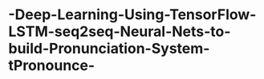 # -Deep-Learning-Using-TensorFlow-LSTM-seq2seq-Neural-Nets-to-build-Pronunciation-System-tPronounce-